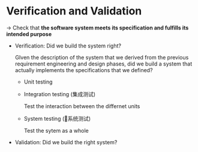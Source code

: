 # Verification and Validation

-> Check that **the software system meets its specification and fulfills its intended purpose**

- Verification: Did we build the system right?

  GIven the description of the system that we derived from the previous requirement engineering and design phases, did we build a system that actually implements the specifications that we defined?

  - Unit testing

  - Integration testing (集成测试)

    Test the interaction between the differnet units

  - System testing (系统测试)

    Test the sytem as a whole

- Validation: Did we build the right system?